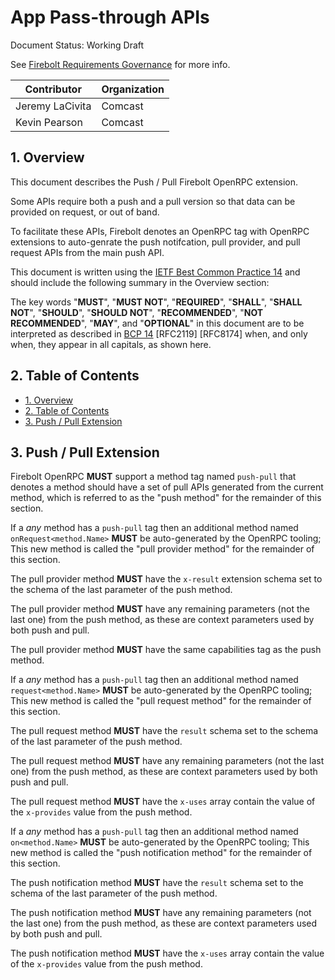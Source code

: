 # App Pass-through APIs

Document Status: Working Draft

See [Firebolt Requirements Governance](../../governance.md) for more info.

| Contributor     | Organization   |
|-----------------|----------------|
| Jeremy LaCivita | Comcast        |
| Kevin Pearson   | Comcast        |

## 1. Overview
This document describes the Push / Pull Firebolt OpenRPC extension.

Some APIs require both a push and a pull version so that data can be provided on request, or out of band.

To facilitate these APIs, Firebolt denotes an OpenRPC tag with OpenRPC extensions to auto-genrate the push notifcation, pull provider, and pull request APIs from the main push API.

This document is written using the [IETF Best Common Practice 14](https://www.rfc-editor.org/rfc/rfc2119.txt) and should include the following summary in the Overview section:

The key words "**MUST**", "**MUST NOT**", "**REQUIRED**", "**SHALL**", "**SHALL NOT**", "**SHOULD**", "**SHOULD NOT**", "**RECOMMENDED**", "**NOT RECOMMENDED**", "**MAY**", and "**OPTIONAL**" in this document are to be interpreted as described in [BCP 14](https://www.rfc-editor.org/rfc/rfc2119.txt) [RFC2119] [RFC8174] when, and only when, they appear in all capitals, as shown here.

## 2. Table of Contents
- [1. Overview](#1-overview)
- [2. Table of Contents](#2-table-of-contents)
- [3. Push / Pull Extension](#3-push--pull-extension)

## 3. Push / Pull Extension
Firebolt OpenRPC **MUST** support a method tag named `push-pull` that denotes a method should have a set of pull APIs generated from the current method, which is referred to as the "push method" for the remainder of this section.

If a *any* method has a `push-pull` tag then an additional method named `onRequest<method.Name>` **MUST** be auto-generated by the OpenRPC tooling; This new method is called the "pull provider method" for the remainder of this section.

The pull provider method **MUST** have the `x-result` extension schema set to the schema of the last parameter of the push method.

The pull provider method **MUST** have any remaining parameters (not the last one) from the push method, as these are context parameters used by both push and pull.

The pull provider method **MUST** have the same capabilities tag as the push method.

If a *any* method has a `push-pull` tag then an additional method named `request<method.Name>` **MUST** be auto-generated by the OpenRPC tooling; This new method is called the "pull request method" for the remainder of this section.

The pull request method **MUST** have the `result` schema set to the schema of the last parameter of the push method.

The pull request method **MUST** have any remaining parameters (not the last one) from the push method, as these are context parameters used by both push and pull.

The pull request method **MUST** have the `x-uses` array contain the value of the `x-provides` value from the push method.

If a *any* method has a `push-pull` tag then an additional method named `on<method.Name>` **MUST** be auto-generated by the OpenRPC tooling; This new method is called the "push notification method" for the remainder of this section.

The push notification method **MUST** have the `result` schema set to the schema of the last parameter of the push method.

The push notification method **MUST** have any remaining parameters (not the last one) from the push method, as these are context parameters used by both push and pull.

The push notification method **MUST** have the `x-uses` array contain the value of the `x-provides` value from the push method.
